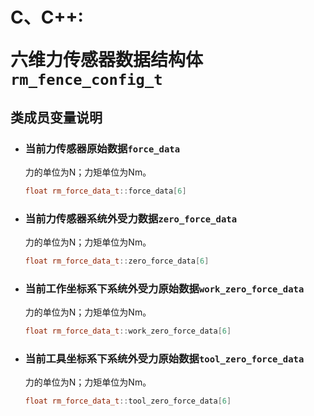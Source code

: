 # <p class="hidden">C、C++: </p>六维力传感器数据结构体`rm_fence_config_t`

## 类成员变量说明

- ### 当前力传感器原始数据`force_data`

    力的单位为N；力矩单位为Nm。

    ```C++
    float rm_force_data_t::force_data[6]
    ```

- ### 当前力传感器系统外受力数据`zero_force_data`

    力的单位为N；力矩单位为Nm。

    ```C++
    float rm_force_data_t::zero_force_data[6]
    ```

- ### 当前工作坐标系下系统外受力原始数据`work_zero_force_data`

    力的单位为N；力矩单位为Nm。

    ```C++
    float rm_force_data_t::work_zero_force_data[6]
    ```

- ### 当前工具坐标系下系统外受力原始数据`tool_zero_force_data`

    力的单位为N；力矩单位为Nm。

    ```C++
    float rm_force_data_t::tool_zero_force_data[6]
    ```
